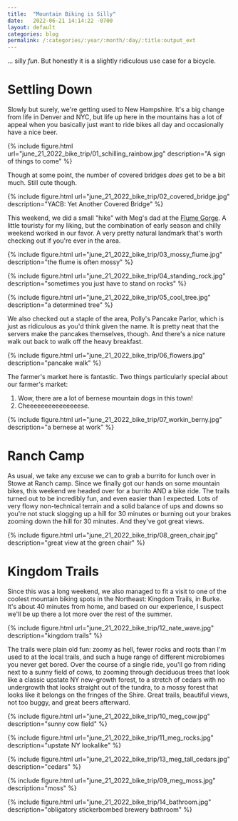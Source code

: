 ```yaml
---
title:  "Mountain Biking is Silly"
date:   2022-06-21 14:14:22 -0700
layout: default
categories: blog
permalink: /:categories/:year/:month/:day/:title:output_ext
---
```


... silly *fun*. But honestly it is a slightly ridiculous use case for a bicycle.

<!-- readmore -->

# Settling Down

Slowly but surely, we're getting used to New Hampshire. It's a big change from life in Denver and NYC, but life up here in the mountains has a lot of appeal when you basically just want to ride bikes all day and occasionally have a nice
beer.

{% include figure.html url="june_21_2022_bike_trip/01_schilling_rainbow.jpg" description="A sign of things to come" %}

Though at some point, the number of covered bridges *does* get to be a bit much. Still cute though.

{% include figure.html url="june_21_2022_bike_trip/02_covered_bridge.jpg" description="YACB: Yet Another Covered Bridge" %}

This weekend, we did a small "hike" with Meg's dad at the [Flume Gorge](https://www.nhstateparks.org/visit/state-parks/flume-gorge). A little touristy for my liking, but the combination of early season and chilly weekend worked in our favor. A very pretty natural landmark that's worth checking out if you're ever in the area.

{% include figure.html url="june_21_2022_bike_trip/03_mossy_flume.jpg" description="the flume is often mossy" %}

{% include figure.html url="june_21_2022_bike_trip/04_standing_rock.jpg" description="sometimes you just have to stand on rocks" %}

{% include figure.html url="june_21_2022_bike_trip/05_cool_tree.jpg" description="a determined tree" %}

We also checked out a staple of the area, Polly's Pancake Parlor, which is just as ridiculous as you'd think given the name. It is pretty neat that the servers make the pancakes themselves, though. And there's a nice nature walk out back to walk off the heavy breakfast.

{% include figure.html url="june_21_2022_bike_trip/06_flowers.jpg" description="pancake walk" %}

The farmer's market here is fantastic. Two things particularly special about our farmer's market:

1. Wow, there are a lot of bernese mountain dogs in this town!
2. Cheeeeeeeeeeeeeeese.

{% include figure.html url="june_21_2022_bike_trip/07_workin_berny.jpg" description="a bernese at work" %}

# Ranch Camp

As usual, we take any excuse we can to grab a burrito for lunch over in Stowe at Ranch camp. Since we finally got our hands on some mountain bikes, this weekend we headed over for a burrito AND a bike ride. The trails turned out to be incredibly fun, and even easier than I expected. Lots of very flowy non-technical terrain and a solid balance of ups and downs so you're not stuck slogging up a hill for 30 minutes or burning out your brakes zooming down the hill for 30 minutes. And they've got great views.

{% include figure.html url="june_21_2022_bike_trip/08_green_chair.jpg" description="great view at the green chair" %}

# Kingdom Trails

Since this was a long weekend, we also managed to fit a visit to one of the coolest mountain biking spots in the Northeast: Kingdom Trails, in Burke. It's about 40 minutes from home, and based on our experience, I suspect we'll be up there a lot more over the rest of the summer.

{% include figure.html url="june_21_2022_bike_trip/12_nate_wave.jpg" description="kingdom trails" %}

The trails were plain old fun: zoomy as hell, fewer rocks and roots than I'm used to at the local trails, and such a huge range of different microbiomes you never get bored. Over the course of a single ride, you'll go from riding next to a sunny field of cows, to zooming through deciduous trees that look like a classic upstate NY new-growth forest, to a stretch of cedars with no undergrowth that looks straight out of the tundra, to a mossy forest that looks like it belongs on the fringes of the Shire. Great trails, beautiful views, not too buggy, and great beers afterward.

{% include figure.html url="june_21_2022_bike_trip/10_meg_cow.jpg" description="sunny cow field" %}

{% include figure.html url="june_21_2022_bike_trip/11_meg_rocks.jpg" description="upstate NY lookalike" %}

{% include figure.html url="june_21_2022_bike_trip/13_meg_tall_cedars.jpg" description="cedars" %}

{% include figure.html url="june_21_2022_bike_trip/09_meg_moss.jpg" description="moss" %}

{% include figure.html url="june_21_2022_bike_trip/14_bathroom.jpg" description="obligatory stickerbombed brewery bathroom" %}


